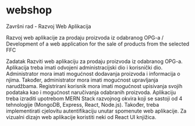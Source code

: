 # webshop

Završni rad - Razvoj Web Aplikacija

Razvoj web aplikacije za prodaju proizvoda iz odabranog OPG-a / Development of a web application for the sale of products from the selected FFC

Zadatak Razviti web aplikaciju za prodaju proizvoda iz odabranog OPG-a. Aplikacija treba imati odvojeni administracijski dio i korisnički dio. Administrator mora imati mogućnost dodavanja proizvoda i informacija o njima. Također, administrator mora imati mogućnost upravljanja narudžbama. Registrirani korisnik mora imati mogućnost upisivanja svojih podataka kao i mogućnost naručivanja odabranih proizvoda. Aplikaciju treba izraditi upotrebom MERN Stack razvojnog okvira koji se sastoji od 4 tehnologije (MongoDB, Express, React, Node.js). Također, treba implementirati cjelovitu autentifikaciju unutar spomenute web aplikacije. Za vizualni dizajn web aplikacije koristiti neki od React UI knjižica.
